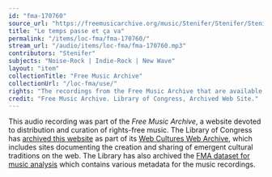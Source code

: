 ```yaml
---
id: "fma-170760"
source_url: "https://freemusicarchive.org/music/Stenifer/Stenifer/Stenifer_-_Stenifer_-_08_Le_temps_passe_et_a_va"
title: "Le temps passe et ça va"
permalink: "/items/loc-fma/fma-170760/"
stream_url: "/audio/items/loc-fma/fma-170760.mp3"
contributors: "Stenifer"
subjects: "Noise-Rock | Indie-Rock | New Wave"
layout: "item"
collectionTitle: "Free Music Archive"
collectionUrl: "/loc-fma/use/"
rights: "The recordings from the Free Music Archive that are available on Citizen DJ have a CC0 1.0 Universal License (Public Domain Dedication) which means you can copy, modify, distribute and perform the work, even for commercial purposes, all without asking permission."
credit: "Free Music Archive. Library of Congress, Archived Web Site."
---
```


This audio recording was part of the _Free Music Archive_, a website devoted to distribution and curation of rights-free music. The Library of Congress has [archived this website](https://www.loc.gov/item/lcwaN0026492/) as part of its [Web Cultures Web Archive](https://www.loc.gov/collections/web-cultures-web-archive/about-this-collection/), which includes sites documenting the creation and sharing of emergent cultural traditions on the web. The Library has also archived the [FMA dataset for music analysis](https://catalog.loc.gov/vwebv/search?searchCode=LCCN&searchArg=2018655052&searchType=1&permalink=y) which contains various metadata for the music recordings.